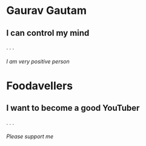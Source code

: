 # Gaurav Gautam
## I can control my mind
.
.
.
###### I am very positive person
# Foodavellers
## I want to become a good YouTuber
.
.
.
###### Please support me
